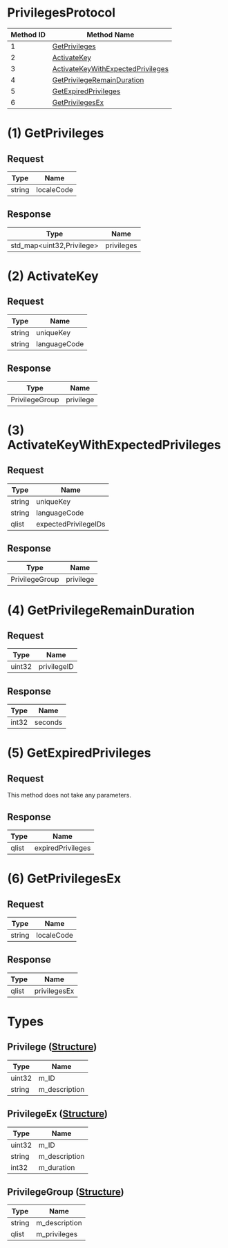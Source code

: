 # PrivilegesProtocol

| Method ID | Method Name |
|-----------|-------------|
| 1 | [GetPrivileges](#1-getprivileges) |
| 2 | [ActivateKey](#2-activatekey) |
| 3 | [ActivateKeyWithExpectedPrivileges](#3-activatekeywithexpectedprivileges) |
| 4 | [GetPrivilegeRemainDuration](#4-getprivilegeremainduration) |
| 5 | [GetExpiredPrivileges](#5-getexpiredprivileges) |
| 6 | [GetPrivilegesEx](#6-getprivilegesex) |

# (1) GetPrivileges

## Request

| Type | Name |
|------|------|
| string | localeCode |

## Response

| Type | Name |
|------|------|
| std_map<uint32,Privilege> | privileges |

# (2) ActivateKey

## Request

| Type | Name |
|------|------|
| string | uniqueKey |
| string | languageCode |

## Response

| Type | Name |
|------|------|
| PrivilegeGroup | privilege |

# (3) ActivateKeyWithExpectedPrivileges

## Request

| Type | Name |
|------|------|
| string | uniqueKey |
| string | languageCode |
| qlist<uint32> | expectedPrivilegeIDs |

## Response

| Type | Name |
|------|------|
| PrivilegeGroup | privilege |

# (4) GetPrivilegeRemainDuration

## Request

| Type | Name |
|------|------|
| uint32 | privilegeID |

## Response

| Type | Name |
|------|------|
| int32 | seconds |

# (5) GetExpiredPrivileges

## Request
This method does not take any parameters.

## Response

| Type | Name |
|------|------|
| qlist<PrivilegeEx> | expiredPrivileges |

# (6) GetPrivilegesEx

## Request

| Type | Name |
|------|------|
| string | localeCode |

## Response

| Type | Name |
|------|------|
| qlist<PrivilegeEx> | privilegesEx |

# Types

## Privilege ([Structure](https://github.com/kinnay/NintendoClients/wiki/NEX-Common-Types#structure))

| Type | Name |
|------|------|
| uint32 | m_ID |
| string | m_description |

## PrivilegeEx ([Structure](https://github.com/kinnay/NintendoClients/wiki/NEX-Common-Types#structure))

| Type | Name |
|------|------|
| uint32 | m_ID |
| string | m_description |
| int32 | m_duration |

## PrivilegeGroup ([Structure](https://github.com/kinnay/NintendoClients/wiki/NEX-Common-Types#structure))

| Type | Name |
|------|------|
| string | m_description |
| qlist<Privilege> | m_privileges |
